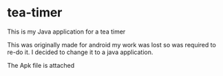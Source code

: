 # tea-timer
This is my Java application for a tea timer

This was originally made for android my work was lost so was required to re-do it. I decided to change it to a java application.


The Apk file is attached
